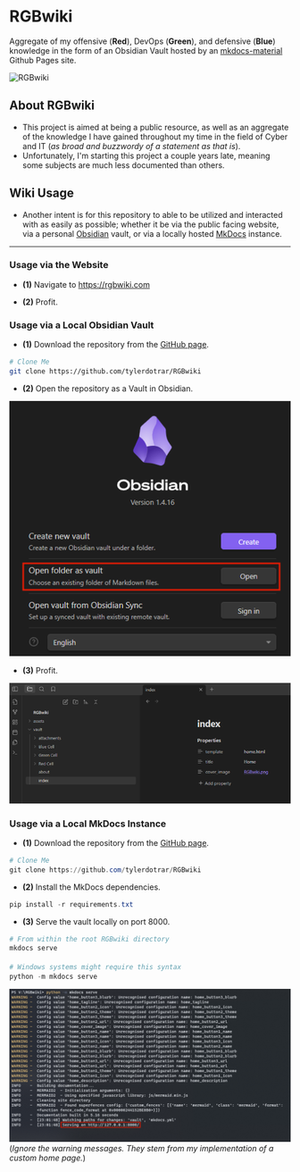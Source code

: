 # RGBwiki
Aggregate of my offensive (**Red**), DevOps (**Green**), and defensive (**Blue**) knowledge in the form of an Obsidian Vault hosted by an [mkdocs-material](https://squidfunk.github.io/mkdocs-material/) Github Pages site.

![RGBwiki](https://cdn.discordapp.com/attachments/855920119292362802/1163293288883830835/image.png?ex=653f0c4d&is=652c974d&hm=69650f4e7a5e12d1e3cd202621323803b24e060b1425dc07895e3d95aee62e87&)

## About RGBwiki

- This project is aimed at being a public resource, as well as an aggregate of the knowledge I have gained throughout my time in the field of Cyber and IT (_as broad and buzzwordy of a statement as that is_).
- Unfortunately, I'm starting this project a couple years late, meaning some subjects are much less documented than others.

## Wiki Usage

- Another intent is for this repository to able to be utilized and interacted with as easily as possible; whether it be via the public facing website, via a personal [Obsidian](https://obsidian.md/) vault, or via a locally hosted [MkDocs](https://www.mkdocs.org/) instance.

---

### Usage via the Website

- **(1)** Navigate to https://rgbwiki.com

- **(2)** Profit.


### Usage via a Local Obsidian Vault

- **(1)** Download the repository from the [GitHub page](https://github.com/tylerdotrar/RGBwiki).

```bash
# Clone Me
git clone https://github.com/tylerdotrar/RGBwiki
```

- **(2)** Open the repository as a Vault in Obsidian.

![](./vault/attachments/Pasted%20image%2020231014224324.png)

- **(3)** Profit.

![](./vault/attachments/Pasted%20image%2020231015140025.png)

### Usage via a Local MkDocs Instance

- **(1)** Download the repository from the [GitHub page](https://github.com/tylerdotrar/RGBwiki).

```powershell
# Clone Me
git clone https://github.com/tylerdotrar/RGBwiki
```

- **(2)** Install the MkDocs dependencies.

```powershell
pip install -r requirements.txt
```

- **(3)** Serve the vault locally on port 8000.

```powershell
# From within the root RGBwiki directory
mkdocs serve

# Windows systems might require this syntax
python -m mkdocs serve
```

![](./vault/attachments/Pasted%20image%2020231014230226.png)
(*Ignore the warning messages.  They stem from my implementation of a custom home page.*)
